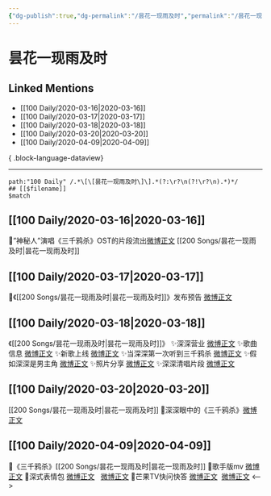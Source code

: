 ```yaml
---
{"dg-publish":true,"dg-permalink":"/昙花一现雨及时","permalink":"/昙花一现雨及时/","created":"2023-04-03T14:04:47.000+08:00","updated":"2023-08-24T18:09:59.624+08:00"}
---
```


# 昙花一现雨及时

## Linked Mentions
- [[100 Daily/2020-03-16\|2020-03-16]]
- [[100 Daily/2020-03-17\|2020-03-17]]
- [[100 Daily/2020-03-18\|2020-03-18]]
- [[100 Daily/2020-03-20\|2020-03-20]]
- [[100 Daily/2020-04-09\|2020-04-09]]

{ .block-language-dataview}

---

```expander
path:"100 Daily" /.*\[\[昙花一现雨及时\]\].*(?:\r?\n(?!\r?\n).*)*/
## [[$filename]]
$match
```
## [[100 Daily/2020-03-16\|2020-03-16]]
🙈”神秘人”演唱《三千鸦杀》OST的片段流出[微博正文](https://m.weibo.cn/6466290670/4483178548768010) [[200 Songs/昙花一现雨及时\|昙花一现雨及时]]

## [[100 Daily/2020-03-17\|2020-03-17]]
🎵《[[200 Songs/昙花一现雨及时\|昙花一现雨及时]]》发布预告 [微博正文](https://m.weibo.cn/6466290670/4483579629479622)

## [[100 Daily/2020-03-18\|2020-03-18]]
《[[200 Songs/昙花一现雨及时\|昙花一现雨及时]]》
✨深深营业 [微博正文](https://m.weibo.cn/6466290670/4483772730882618)
✨歌曲信息 [微博正文](https://m.weibo.cn/6466290670/4483769006078985)
✨新歌上线 [微博正文](https://m.weibo.cn/6466290670/4483768230443025)
✨当深深第一次听到三千鸦杀 [微博正文](https://m.weibo.cn/6466290670/4483803685208185)
✨假如深深是男主角 [微博正文](https://m.weibo.cn/6466290670/4483808273873320)
✨照片分享 [微博正文](https://m.weibo.cn/6466290670/4483810219265530)
✨深深清唱片段 [微博正文](https://m.weibo.cn/6466290670/4483909053714134)
## [[100 Daily/2020-03-20\|2020-03-20]]
[[200 Songs/昙花一现雨及时\|昙花一现雨及时]]
🌿深深眼中的《三千鸦杀》[微博正文](https://m.weibo.cn/6466290670/4484647255962803)

## [[100 Daily/2020-04-09\|2020-04-09]]
🎵《三千鸦杀》[[200 Songs/昙花一现雨及时\|昙花一现雨及时]]
🌿歌手版mv [微博正文](https://m.weibo.cn/6466290670/4491749756426611)
🌿深式表情包 [微博正文](https://m.weibo.cn/6466290670/4491778197446885)   [微博正文](https://m.weibo.cn/6466290670/4491866050963989)
🌿芒果TV快问快答 [微博正文](https://m.weibo.cn/6466290670/4491778558716186)  [微博正文](https://m.weibo.cn/6466290670/4491867040808200)
<-->